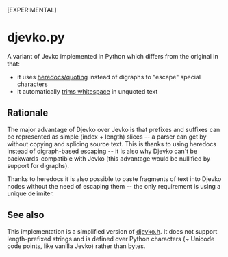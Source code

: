 [EXPERIMENTAL]

# djevko.py

A variant of Jevko implemented in Python which differs from the original in that:

* it uses [heredocs/quoting](HEREDOCS.md) instead of digraphs to "escape" special characters
* it automatically [trims whitespace](WHITESPACE.md) in unquoted text

## Rationale

The major advantage of Djevko over Jevko is that prefixes and suffixes can be represented as simple (index + length) slices -- a parser can get by without copying and splicing source text. This is thanks to using heredocs instead of digraph-based escaping -- it is also why Djevko can't be backwards-compatible with Jevko (this advantage would be nullified by support for digraphs).

Thanks to heredocs it is also possible to paste fragments of text into Djevko nodes without the need of escaping them -- the only requirement is using a unique delimiter.

## See also

This implementation is a simplified version of [djevko.h](https://github.com/jevko/djevko.h). It does not support length-prefixed strings and is defined over Python characters (~ Unicode code points, like vanilla Jevko) rather than bytes.